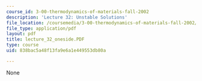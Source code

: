 ```yaml
---
course_id: 3-00-thermodynamics-of-materials-fall-2002
description: 'Lecture 32: Unstable Solutions'
file_location: /coursemedia/3-00-thermodynamics-of-materials-fall-2002/838bac5a48f13fa9e6a1e449553db80a_lecture_32_oneside.PDF
file_type: application/pdf
layout: pdf
title: lecture_32_oneside.PDF
type: course
uid: 838bac5a48f13fa9e6a1e449553db80a

---
```

None